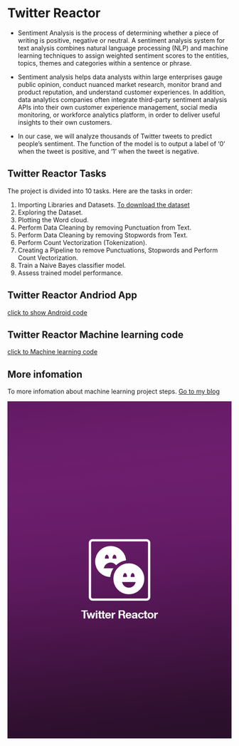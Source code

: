 # Twitter Reactor

* Sentiment Analysis is the process of determining whether a piece of writing is positive, negative or neutral. A sentiment analysis system for text analysis combines natural language processing (NLP) and machine learning techniques to assign weighted sentiment scores to the entities, topics, themes and categories within a sentence or phrase.

* Sentiment analysis helps data analysts within large enterprises gauge public opinion, conduct nuanced market research, monitor brand and product reputation, and understand customer experiences. In addition, data analytics companies often integrate third-party sentiment analysis APIs into their own customer experience management, social media monitoring, or workforce analytics platform, in order to deliver useful insights to their own customers.

* In our case, we will analyze thousands of Twitter tweets to predict people’s sentiment. The function of the model is to output a label of ‘0’ when the tweet is positive, and ‘1’ when the tweet is negative.

## Twitter Reactor Tasks

The project is divided into 10 tasks. Here are the tasks in order:
1.	Importing Libraries and Datasets.
    [To download the dataset]( https://www.kaggle.com/mksaad/arabic-sentiment-twitter-corpus) 
2.	Exploring the Dataset.
3.	Plotting the Word cloud.
4.	Perform Data Cleaning by removing Punctuation from Text.
5.	Perform Data Cleaning by removing Stopwords from Text.
6.	Perform Count Vectorization (Tokenization).
7.	Creating a Pipeline to remove Punctuations, Stopwords and Perform Count Vectorization.
8.	Train a Naive Bayes classifier model.
9.	Assess trained model performance.

## Twitter Reactor Andriod App
[click to show Android code]( https://github.com/baraasallout/Twitter-Reactor/tree/main/CommentsAnalyzer%20-%20Copy) 

## Twitter Reactor Machine learning code 
[click to Machine learning code](https://github.com/baraasallout/Twitter-Reactor/tree/main/File_Model) 

## More infomation 
  To more infomation about machine learning project steps. [Go to my blog](https://baraasallout.wixsite.com/baraasallout/post/5-step-process-of-machine-learning-project) 

![](1.png)


